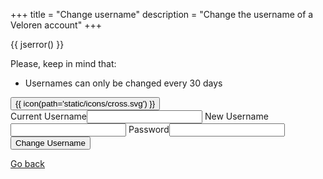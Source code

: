 +++
title = "Change username"
description = "Change the username of a Veloren account"
+++

<div class="account">
  {{ jserror() }}
  <p>Please, keep in mind that:</p>
  <ul>
    <li>Usernames can only be changed every 30 days</li>
  </ul>
  <form onsubmit="window.postToBackendChangeUsername(event)">
    <div id="alertbox" class="alertbox">
      <span id="alerttext" class="alerttext"></span>
      <button type="button" class="closebtn" onclick="window.closeAlert()">{{ icon(path='static/icons/cross.svg') }}</button>
    </div>
    <label>Current Username<input type="text" required name="old_username"></label>
    <label>New Username<input type="text" required name="new_username"></label>
    <label>Password<input type="password" required name="password"></label>
    <button type="submit" class="button-change">Change Username</button>
  </form>
  <a id="go-back" href="/account/create-account">Go back</a>
</div>
